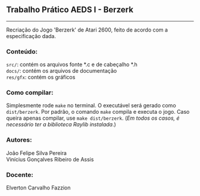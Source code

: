## Trabalho Prático AEDS I - Berzerk
<hr>

Recriação do Jogo 'Berzerk' de Atari 2600, feito de acordo com a especificação dada.

### Conteúdo:
`src/`: contém os arquivos fonte *.c e de cabeçalho *.h
<br>
`docs/`: contém os arquivos de documentação
<br>
`res/gfx`: contém os gráficos

### Como compilar:
Simplesmente rode `make` no terminal. O executável será gerado como `dist/berzerk`. Por padrão, o comando `make` compila e executa o jogo. Caso queira apenas compilar, use `make dist/berzerk`. (*Em todos os casos, é necessário ter a biblioteca Raylib instalada*.)

### Autores:
João Felipe Silva Pereira
<br>
Vinícius Gonçalves Ribeiro de Assis

### Docente:
Elverton Carvalho Fazzion